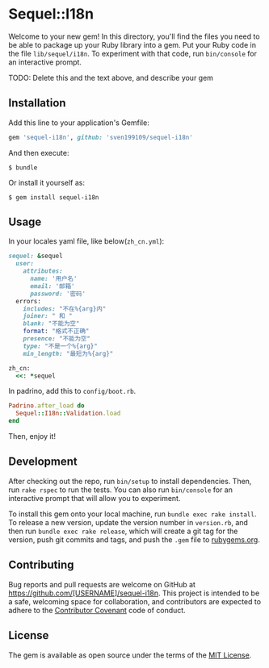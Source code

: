 # Sequel::I18n

Welcome to your new gem! In this directory, you'll find the files you need to be able to package up your Ruby library into a gem. Put your Ruby code in the file `lib/sequel/i18n`. To experiment with that code, run `bin/console` for an interactive prompt.

TODO: Delete this and the text above, and describe your gem

## Installation

Add this line to your application's Gemfile:

```ruby
gem 'sequel-i18n', github: 'sven199109/sequel-i18n'
```

And then execute:

    $ bundle

Or install it yourself as:

    $ gem install sequel-i18n

## Usage

In your locales yaml file, like below(`zh_cn.yml`):

```ruby 
sequel: &sequel
  user:                        
    attributes:                
      name: '用户名'
      email: '邮箱'            
      password: '密码'         
  errors:
    includes: "不在%{arg}内"   
    joiner: " 和 "             
    blank: "不能为空"          
    format: "格式不正确"
    presence: "不能为空"       
    type: "不是一个%{arg}"     
    min_length: "最短为%{arg}" 

zh_cn:
  <<: *sequel
``` 

In padrino, add this to `config/boot.rb`.

```ruby 
Padrino.after_load do
  Sequel::I18n::Validation.load
end
```
Then, enjoy it!

## Development

After checking out the repo, run `bin/setup` to install dependencies. Then, run `rake rspec` to run the tests. You can also run `bin/console` for an interactive prompt that will allow you to experiment.

To install this gem onto your local machine, run `bundle exec rake install`. To release a new version, update the version number in `version.rb`, and then run `bundle exec rake release`, which will create a git tag for the version, push git commits and tags, and push the `.gem` file to [rubygems.org](https://rubygems.org).

## Contributing

Bug reports and pull requests are welcome on GitHub at https://github.com/[USERNAME]/sequel-i18n. This project is intended to be a safe, welcoming space for collaboration, and contributors are expected to adhere to the [Contributor Covenant](contributor-covenant.org) code of conduct.


## License

The gem is available as open source under the terms of the [MIT License](http://opensource.org/licenses/MIT).

